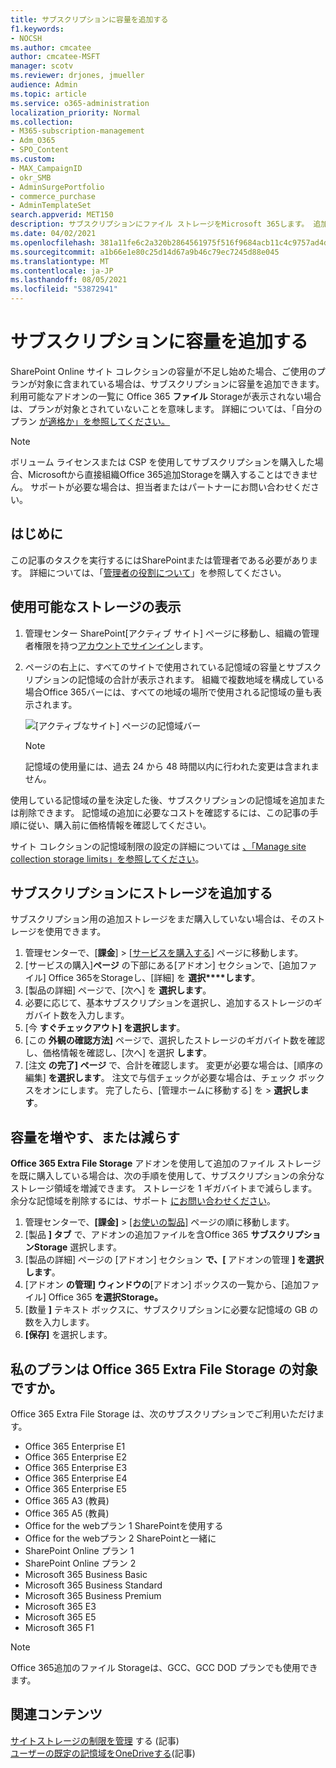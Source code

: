 ```yaml
---
title: サブスクリプションに容量を追加する
f1.keywords:
- NOCSH
ms.author: cmcatee
author: cmcatee-MSFT
manager: scotv
ms.reviewer: drjones, jmueller
audience: Admin
ms.topic: article
ms.service: o365-administration
localization_priority: Normal
ms.collection:
- M365-subscription-management
- Adm_O365
- SPO_Content
ms.custom:
- MAX_CampaignID
- okr_SMB
- AdminSurgePortfolio
- commerce_purchase
- AdminTemplateSet
search.appverid: MET150
description: サブスクリプションにファイル ストレージをMicrosoft 365します。 追加のファイル ストレージを使用すると、オンラインおよびサーバーにSharePointコンテンツをOneDrive。
ms.date: 04/02/2021
ms.openlocfilehash: 381a11fe6c2a320b2864561975f516f9684acb11c4c9757ad4d125e6d31acba9
ms.sourcegitcommit: a1b66e1e80c25d14d67a9b46c79ec7245d88e045
ms.translationtype: MT
ms.contentlocale: ja-JP
ms.lasthandoff: 08/05/2021
ms.locfileid: "53872941"
---
```

# <a name="add-storage-space-for-your-subscription"></a>サブスクリプションに容量を追加する

SharePoint Online サイト コレクションの容量が不足し始めた場合、ご使用のプランが対象に含まれている場合は、サブスクリプションに容量を追加できます。 利用可能なアドオンの一覧に Office 365 **ファイル** Storageが表示されない場合は、プランが対象とされていないことを意味します。 詳細については、「自分のプラン [が適格か」を参照してください。](#is-my-plan-eligible-for-office-365-extra-file-storage)

> [!NOTE]
> ボリューム ライセンスまたは CSP を使用してサブスクリプションを購入した場合、Microsoftから直接組織Office 365追加Storageを購入することはできません。 サポートが必要な場合は、担当者またはパートナーにお問い合わせください。

## <a name="before-you-begin"></a>はじめに

この記事のタスクを実行するにはSharePointまたは管理者である必要があります。 詳細については、「[管理者の役割について](../admin/add-users/about-admin-roles.md)」を参照してください。

## <a name="view-available-storage"></a>使用可能なストレージの表示

1. 管理センター SharePoint[アクティブ サイト] ページ<a href="https://admin.microsoft.com/sharepoint?page=siteManagement&modern=true" target="_blank"></a>に移動し、組織の管理者権限を持つ[アカウントでサインイン](/sharepoint/sharepoint-admin-role)します。

2. ページの右上に、すべてのサイトで使用されている記憶域の容量とサブスクリプションの記憶域の合計が表示されます。 組織で複数地域を構成している場合Office 365バーには、すべての地域の場所で使用される記憶域の量も表示されます。

   ![[アクティブなサイト] ページの記憶域バー](/sharepoint/sharepointonline/media/active-sites-storage-bar.png)

   > [!NOTE]
   > 記憶域の使用量には、過去 24 から 48 時間以内に行われた変更は含まれません。

使用している記憶域の量を決定した後、サブスクリプションの記憶域を追加または削除できます。 記憶域の追加に必要なコストを確認するには、この記事の手順に従い、購入前に価格情報を確認してください。
  
サイト コレクションの記憶域制限の設定の詳細については [、「Manage site collection storage limits」を参照してください](/sharepoint/manage-site-collection-storage-limits)。
  
## <a name="add-storage-to-your-subscription"></a>サブスクリプションにストレージを追加する

サブスクリプション用の追加ストレージをまだ購入していない場合は、そのストレージを使用できます。

1. 管理センターで、[**課金**] \> [<a href="https://go.microsoft.com/fwlink/p/?linkid=868433" target="_blank">サービスを購入する</a>] ページに移動します。
2. [サービスの購入]**ページ** の下部にある[アドオン] セクションで、[追加ファイル] Office 365をStorageし、[詳細] を **選択****します**。
3. [製品の詳細] ページで、[次へ] を **選択します**。
4. 必要に応じて、基本サブスクリプションを選択し、追加するストレージのギガバイト数を入力します。
5. [今 **すぐチェックアウト] を選択します**。
6. [この **外観の確認方法]** ページで、選択したストレージのギガバイト数を確認し、価格情報を確認し、[次へ] を選択 **します**。
7. [注文 **の完了] ページ** で、合計を確認します。 変更が必要な場合は、[順序の編集] **を選択します**。 注文で与信チェックが必要な場合は、チェック ボックスをオンにします。 完了したら、[管理ホームに移動する] を \> **選択します**。

## <a name="increase-or-decrease-storage"></a>容量を増やす、または減らす

**Office 365 Extra File Storage** アドオンを使用して追加のファイル ストレージを既に購入している場合は、次の手順を使用して、サブスクリプションの余分なストレージ領域を増減できます。 ストレージを 1 ギガバイトまで減らします。 余分な記憶域を削除するには、サポート [にお問い合わせください](../business-video/get-help-support.md)。

1. 管理センターで、**[課金]** \> <a href="https://go.microsoft.com/fwlink/p/?linkid=842054" target="_blank">[お使いの製品]</a> ページの順に移動します。
2. [製品 **] タブ** で、アドオンの追加ファイルを含Office 365 **サブスクリプションStorage** 選択します。
3. [製品の詳細] ページの [アドオン] セクション **で、[** アドオンの管理 **] を選択します**。
4. [アドオン **の管理] ウィンドウの**[アドオン] ボックスの一覧から、[追加ファイル] Office 365 **を選択Storage。**
5. [数量 **]** テキスト ボックスに、サブスクリプションに必要な記憶域の GB の数を入力します。
6. **[保存]** を選択します。

## <a name="is-my-plan-eligible-for-office-365-extra-file-storage"></a>私のプランは Office 365 Extra File Storage の対象ですか。

Office 365 Extra File Storage は、次のサブスクリプションでご利用いただけます。
  
- Office 365 Enterprise E1
- Office 365 Enterprise E2
- Office 365 Enterprise E3
- Office 365 Enterprise E4
- Office 365 Enterprise E5
- Office 365 A3 (教員)
- Office 365 A5 (教員)
- Office for the webプラン 1 SharePointを使用する
- Office for the webプラン 2 SharePointと一緒に
- SharePoint Online プラン 1
- SharePoint Online プラン 2
- Microsoft 365 Business Basic
- Microsoft 365 Business Standard
- Microsoft 365 Business Premium
- Microsoft 365 E3
- Microsoft 365 E5
- Microsoft 365 F1

> [!NOTE]
> Office 365追加のファイル Storageは、GCC、GCC DOD プランでも使用できます。

## <a name="related-content"></a>関連コンテンツ

[サイトストレージの制限を管理](/sharepoint/manage-site-collection-storage-limits) する (記事)\
[ユーザーの既定の記憶域をOneDriveする](/onedrive/set-default-storage-space)(記事)
